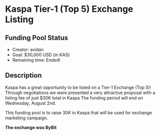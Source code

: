 # Kaspa Tier-1 (Top 5) Exchange Listing

## Funding Pool Status
<!---
Feel free to add/remove fields as you see fit.
--->
- Creator: avidan
- Goal: $30,000 USD (in KAS)
- Remaining time: Ended!
## Description

Kaspa has a great opportunity to be listed on a Tier-1 Exchange (Top 5)! Through negotiations we were presented a very attractive proposal with a listing fee of just $30K total in Kaspa
The funding period will end on Wednesday, August 2nd.

This funding pool is to raise $30K$ in Kaspa that will be used for exchange marketing campaign.

**The exchange was ByBit**
